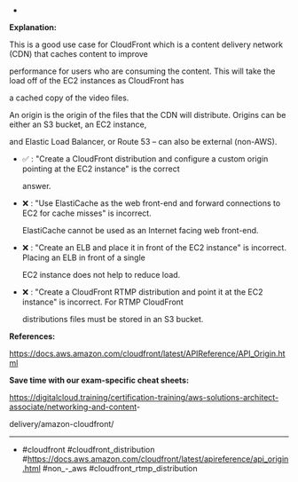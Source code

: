 *

**Explanation:**

This is a good use case for CloudFront which is a content delivery network (CDN) that caches content to improve

performance for users who are consuming the content. This will take the load off of the EC2 instances as CloudFront has

a cached copy of the video files.

An origin is the origin of the files that the CDN will distribute. Origins can be either an S3 bucket, an EC2 instance,

and Elastic Load Balancer, or Route 53 – can also be external (non-AWS).

* ✅ :  "Create a CloudFront distribution and configure a custom origin pointing at the EC2 instance" is the correct

  answer.

* ❌ :  "Use ElastiCache as the web front-end and forward connections to EC2 for cache misses" is incorrect.

  ElastiCache cannot be used as an Internet facing web front-end.

* ❌ :  "Create an ELB and place it in front of the EC2 instance" is incorrect. Placing an ELB in front of a single

  EC2 instance does not help to reduce load.

* ❌ :  "Create a CloudFront RTMP distribution and point it at the EC2 instance" is incorrect. For RTMP CloudFront

  distributions files must be stored in an S3 bucket.

**References:**

<https://docs.aws.amazon.com/cloudfront/latest/APIReference/API_Origin.html>

**Save time with our exam-specific cheat sheets:**

<https://digitalcloud.training/certification-training/aws-solutions-architect-associate/networking-and-content>-

delivery/amazon-cloudfront/

----
* #cloudfront #cloudfront_distribution #<https://docs.aws.amazon.com/cloudfront/latest/apireference/api_origin.html> #non_-_aws #cloudfront_rtmp_distribution
